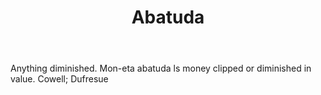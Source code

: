 ---
title: Abatuda
permalink: "/definitions/abatuda.html"
body: Anything diminished. Mon-eta abatuda ls money clipped or diminished in value.
  Cowell; Dufresue
published_at: '2018-07-07'
layout: post
---